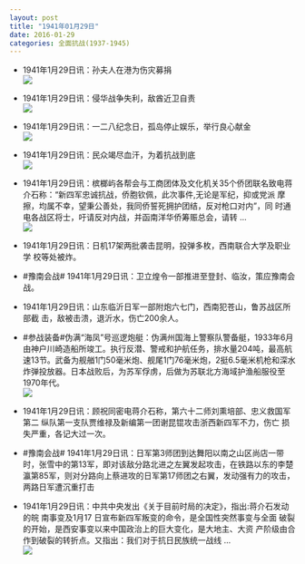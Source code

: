 ```yaml
---
layout: post
title: "1941年01月29日"
date: 2016-01-29
categories: 全面抗战(1937-1945)
---
```


<meta name="referrer" content="no-referrer" />

- 1941年1月29日讯：孙夫人在港为伤灾募捐 <br/><img src="https://ww3.sinaimg.cn/large/aca367d8jw1f0htmzkvmtj20bi0ayt9v.jpg" />

- 1941年1月29日讯：侵华战争失利，敌酋近卫自责 <br/><img src="https://ww1.sinaimg.cn/large/aca367d8jw1f0grhowxrdj20ck0aat9w.jpg" />

- 1941年1月29日讯：一二八纪念日，孤岛停止娱乐，举行良心献金 <br/><img src="https://ww1.sinaimg.cn/large/aca367d8jw1f0gpqv0ozcj20cy0b8wfr.jpg" />

- 1941年1月29日讯：民众竭尽血汗，为着抗战到底 <br/><img src="https://ww2.sinaimg.cn/large/aca367d8jw1f0go09sfk1j20ik0hdq5g.jpg" />

- 1941年1月29日讯：槟榔屿各帮会与工商团体及文化机关35个侨团联名致电蒋 介石称：“新四军忠诚抗战，侨胞钦佩，此次事件,无论是军纪，抑或党派 摩擦，均属不幸，望秉公善处，我同侨誓死拥护团结，反对枪口对内”，同 时通电各战区将士，吁请反对内战，并函南洋华侨筹赈总会，请转 ... <br/><img src="https://ww3.sinaimg.cn/large/aca367d8jw1f0gm9zbfexj20c8090wfm.jpg" />

- 1941年1月29日讯：日机17架两批袭击昆明，投弹多枚，西南联合大学及职业学 校等处被炸。 

- #豫南会战# 1941年1月29日讯：卫立煌令一部推进至登封、临汝，策应豫南会战。 

- 1941年1月29日讯：山东临沂日军一部附炮六七门，西南犯苍山，鲁苏战区所部截 击，敌被击溃，退沂水，伤亡200余人。 

- #参战装备#伪满“海凤”号巡逻炮艇：伪满州国海上警察队警备艇，1933年6月由神户川崎造船所竣工。执行反潜、警戒和护航任务，排水量204吨，最高航速13节。武备为舰艏1门50毫米炮、舰尾1门76毫米炮，2挺6.5毫米机枪和深水炸弹投放器。日本战败后，为苏军俘虏，后做为苏联北方海域护渔船服役至1970年代。 <br/><img src="https://ww2.sinaimg.cn/large/aca367d8jw1f0g4y8fh9jj206o0oe76b.jpg" />

- 1941年1月29日讯：顾祝同密电蒋介石称，第六十二师刘熏培部、忠义救国军第二 纵队第一支队贾维禄及新编第一团谢昆锟攻击浙西新四军不力，伤亡 损失严重，各记大过一次。 

- #豫南会战# 1941年1月29日讯：日军第3师团到达舞阳以南之山区尚店一带时，张雪中的第13军，即对该敌分路北进之左翼发起攻击，在铁路以东的李楚瀛第85军，则对分路向上蔡进攻的日军第17师团之右翼，发动强有力的攻击，两路日军遭沉重打击 

- 1941年1月29日讯：中共中央发出《关于目前时局的决定》，指出:蒋介石发动的皖 南事变及1月17 日宣布新四军叛变的命令，是全国性突然事变与全面 破裂的开始，是西安事变以来中国政治上的巨大变化，是大地主、大资 产阶级由合作到破裂的转折点。又指出：我们对于抗日民族统一战线 ... <br/><img src="https://ww3.sinaimg.cn/large/aca367d8jw1f0fzq8z20jj20c809zaba.jpg" />


